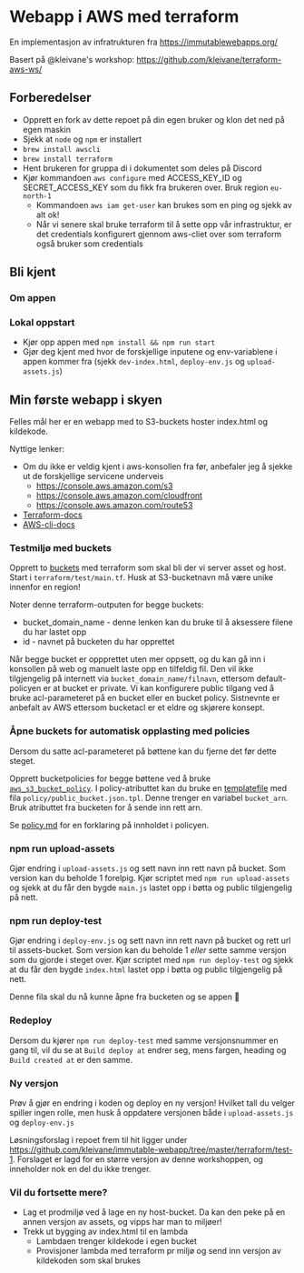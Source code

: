 # Webapp i AWS med terraform
En implementasjon av infratrukturen fra https://immutablewebapps.org/

Basert på @kleivane's workshop: https://github.com/kleivane/terraform-aws-ws/


## Forberedelser

- Opprett en fork av dette repoet på din egen bruker og klon det ned på egen maskin
- Sjekk at `node` og `npm` er installert
- `brew install awscli`
- `brew install terraform`
- Hent brukeren for gruppa di i dokumentet som deles på Discord
- Kjør kommandoen `aws configure` med ACCESS_KEY_ID og SECRET_ACCESS_KEY som du fikk fra brukeren over. Bruk region `eu-north-1`
    - Kommandoen `aws iam get-user` kan brukes som en ping og sjekk av alt ok!
    - Når vi senere skal bruke terraform til å sette opp vår infrastruktur, er det credentials konfigurert gjennom aws-cliet over som terraform også bruker som credentials


## Bli kjent

### Om appen

### Lokal oppstart

* Kjør opp appen med `npm install && npm run start`
* Gjør deg kjent med hvor de forskjellige inputene og env-variablene i appen kommer fra (sjekk `dev-index.html`, `deploy-env.js` og `upload-assets.js`)

## Min første webapp i skyen

Felles mål her er en webapp med to S3-buckets hoster index.html og kildekode.

Nyttige lenker:
* Om du ikke er veldig kjent i aws-konsollen fra før, anbefaler jeg å sjekke ut de forskjellige servicene
underveis
    - https://console.aws.amazon.com/s3
    - https://console.aws.amazon.com/cloudfront
    - https://console.aws.amazon.com/route53
* [Terraform-docs](https://www.terraform.io/docs/providers/aws/r/s3_bucket.html)
* [AWS-cli-docs](https://docs.aws.amazon.com/cli/latest/reference/s3/cp.html)


### Testmiljø med buckets

Opprett to [buckets](https://www.terraform.io/docs/providers/aws/r/s3_bucket.html) med terraform som skal bli der vi server asset og host. Start i `terraform/test/main.tf`. Husk at S3-bucketnavn må være unike innenfor en region!

Noter denne terraform-outputen for begge buckets:
* bucket_domain_name - denne lenken kan du bruke til å aksessere filene du har lastet opp
* id - navnet på bucketen du har opprettet

Når begge bucket er oppprettet uten mer oppsett, og du kan gå inn i konsollen på web og manuelt laste opp en tilfeldig fil. Den vil ikke tilgjengelig på internett via `bucket_domain_name/filnavn`, ettersom default-policyen er at bucket er private. Vi kan konfigurere public tilgang ved å bruke acl-parameteret på en bucket eller en bucket policy. Sistnevnte er anbefalt av AWS  ettersom bucketacl er et eldre og skjørere konsept.


### Åpne buckets for automatisk opplasting med policies

Dersom du satte acl-parameteret på bøttene kan du fjerne det før dette steget.

Opprett bucketpolicies for begge bøttene ved å bruke [`aws_s3_bucket_policy`](https://www.terraform.io/docs/providers/aws/r/s3_bucket_policy.html). I policy-atributtet kan du bruke en [templatefile](https://www.terraform.io/docs/configuration/functions/templatefile.html) med fila `policy/public_bucket.json.tpl`. Denne trenger en variabel `bucket_arn`. Bruk atributtet fra bucketen for å sende inn rett arn.

Se [policy.md](terraform/test/policy/policy.md) for en forklaring på innholdet i policyen.


### npm run upload-assets

Gjør endring i `upload-assets.js` og sett navn inn rett navn på bucket. Som version kan du beholde 1 forelpig. Kjør scriptet med `npm run upload-assets` og sjekk at du får den bygde `main.js` lastet opp i bøtta og public tilgjengelig på nett.


### npm run deploy-test

Gjør endring i `deploy-env.js` og sett navn inn rett navn på bucket og rett url til assets-bucket. Som version kan du beholde 1 *eller* sette samme versjon som du gjorde i steget over. Kjør scriptet med `npm run deploy-test` og sjekk at du får den bygde `index.html` lastet opp i bøtta og public tilgjengelig på nett.

Denne fila skal du nå kunne åpne fra bucketen og se appen :rocket:

### Redeploy

Dersom du kjører `npm run deploy-test` med samme versjonsnummer en gang til, vil du se at `Build deploy at` endrer seg, mens fargen, heading og `Build created at` er den samme.

### Ny versjon

Prøv å gjør en endring i koden og deploy en ny versjon! Hvilket tall du velger spiller ingen rolle, men husk å oppdatere versjonen både i `upload-assets.js` og `deploy-env.js`

Løsningsforslag i repoet frem til hit ligger under https://github.com/kleivane/immutable-webapp/tree/master/terraform/test-1. Forslaget er lagd for en større versjon av denne workshoppen, og inneholder nok en del du ikke trenger.

### Vil du fortsette mere?

* Lag et prodmiljø ved å lage en ny host-bucket. Da kan den peke på en annen versjon av assets, og vipps har man to miljøer!
* Trekk ut bygging av index.html til en lambda
    * Lambdaen trenger kildekode i egen bucket
    * Provisjoner lambda med terraform pr miljø og send inn versjon av kildekoden som skal brukes
